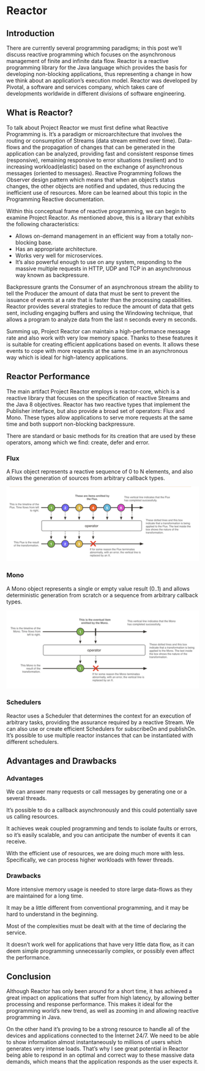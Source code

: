# Reactor

## Introduction

There are currently several programming paradigms; in this post we’ll discuss reactive programming which focuses on 
the asynchronous management of finite and infinite data flow. Reactor is a reactive programming library for 
the Java language which provides the basis for developing non-blocking applications, thus representing a change in how 
we think about an application’s execution model. Reactor was developed by Pivotal, a software and services company, 
which takes care of developments worldwide in different divisions of software engineering.

## What is Reactor?

To talk about Project Reactor we must first define what Reactive Programming is. It’s a paradigm or microarchitecture 
that involves the routing or consumption of Streams (data stream emitted over time). Data-flows and the propagation of 
changes that can be generated in the application can be analyzed, providing fast and consistent response times (responsive), 
remaining responsive to error situations (resilient) and to increasing workload(elastic) based on the exchange of 
asynchronous messages (oriented to messages). Reactive Programming follows the Observer design pattern which means that 
when an object’s status changes, the other objects are notified and updated, thus reducing the inefficient use of resources. 
More can be learned about this topic in the Programming Reactive documentation.

Within this conceptual frame of reactive programming, we can begin to examine Project Reactor. As mentioned above, 
this is a library that exhibits the following characteristics:

- Allows on-demand management in an efficient way from a totally non-blocking base.
- Has an appropriate architecture.
- Works very well for microservices.
- It’s also powerful enough to use on any system, responding to the massive multiple requests in HTTP, UDP and TCP in 
an asynchronous way known as backpressure.

Backpressure grants the Consumer of an asynchronous stream the ability to tell the Producer the amount of data that 
must be sent to prevent the issuance of events at a rate that is faster than the processing capabilities. 
Reactor provides several strategies to reduce the amount of data that gets sent, including engaging buffers and using 
the Windowing technique, that allows a program to analyze data from the last n seconds every m seconds.

Summing up, Project Reactor can maintain a high-performance message rate and also work with very low memory space. 
Thanks to these features it is suitable for creating efficient applications based on events. It allows these events 
to cope with more requests at the same time in an asynchronous way which is ideal for high-latency applications.

## Reactor Performance

The main artifact Project Reactor employs is reactor-core, which is a reactive library that focuses on the specification 
of reactive Streams and the Java 8 objectives. Reactor has two reactive types that implement the Publisher interface, 
but also provide a broad set of operators: Flux<T> and Mono<T>. These types allow applications to serve more requests 
at the same time and both support non-blocking backpressure.

There are standard or basic methods for its creation that are used by these operators, among which we find: 
create, defer and error.

### Flux

A Flux object represents a reactive sequence of 0 to N elements, and also allows the generation of sources from 
arbitrary callback types.

![alt text](../etc/flux.png "Flux")

### Mono

A Mono object represents a single or empty value result (0..1) and allows deterministic generation from scratch or a 
sequence from arbitrary callback types.

![alt text](../etc/mono.png "Mono")

### Schedulers

Reactor uses a Scheduler that determines the context for an execution of arbitrary tasks, providing the assurance 
required by a reactive Stream. We can also use or create efficient Schedulers for subscribeOn and publishOn. 
It’s possible to use multiple reactor instances that can be instantiated with different schedulers.

## Advantages and Drawbacks

### Advantages

We can answer many requests or call messages by generating one or a several threads.

It’s possible to do a callback asynchronously and this could potentially save us calling resources.

It achieves weak coupled programming and tends to isolate faults or errors, so it’s easily scalable, 
and you can anticipate the number of events it can receive.

With the efficient use of resources, we are doing much more with less. Specifically, we can process higher workloads 
with fewer threads.

### Drawbacks

More intensive memory usage is needed to store large data-flows as they are maintained for a long time.

It may be a little different from conventional programming, and it may be hard to understand in the beginning.

Most of the complexities must be dealt with at the time of declaring the service.

It doesn’t work well for applications that have very little data flow, as it can deem simple programming unnecessarily 
complex, or possibly even affect the performance.

## Conclusion

Although Reactor has only been around for a short time, it has achieved a great impact on applications that suffer from 
high latency, by allowing better processing and response performance. This makes it ideal for the programming world’s 
new trend, as well as zooming in and allowing reactive programming in Java.

On the other hand it’s proving to be a strong resource to handle all of the devices and applications connected to 
the Internet 24/7. We need to be able to show information almost instantaneously to millions of users which generates 
very intense loads. That’s why I see great potential in Reactor being able to respond in an optimal and correct way 
to these massive data demands, which means that the application responds as the user expects it.
